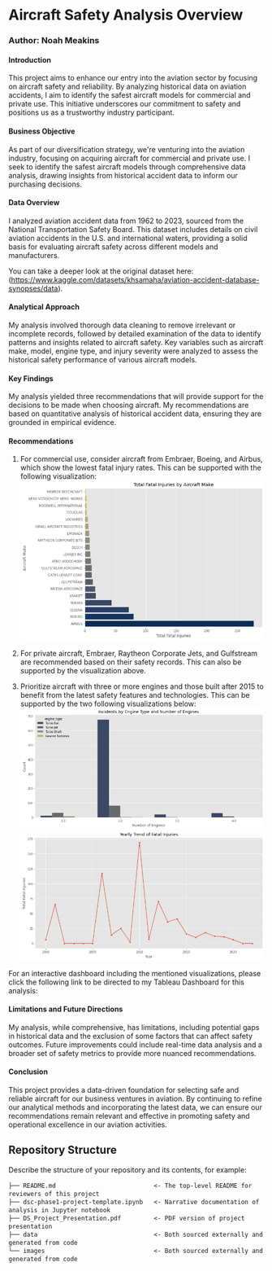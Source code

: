# Aircraft Safety Analysis Overview

### Author: Noah Meakins

#### Introduction
This project aims to enhance our entry into the aviation sector by focusing on aircraft safety and reliability. By analyzing historical data on aviation accidents, I aim to identify the safest aircraft models for commercial and private use. This initiative underscores our commitment to safety and positions us as a trustworthy industry participant.

#### Business Objective
As part of our diversification strategy, we're venturing into the aviation industry, focusing on acquiring aircraft for commercial and private use. I seek to identify the safest aircraft models through comprehensive data analysis, drawing insights from historical accident data to inform our purchasing decisions.

#### Data Overview
I analyzed aviation accident data from 1962 to 2023, sourced from the National Transportation Safety Board. This dataset includes details on civil aviation accidents in the U.S. and international waters, providing a solid basis for evaluating aircraft safety across different models and manufacturers. 

You can take a deeper look at the original dataset here: (https://www.kaggle.com/datasets/khsamaha/aviation-accident-database-synopses/data). 

#### Analytical Approach
My analysis involved thorough data cleaning to remove irrelevant or incomplete records, followed by detailed examination of the data to identify patterns and insights related to aircraft safety. Key variables such as aircraft make, model, engine type, and injury severity were analyzed to assess the historical safety performance of various aircraft models.

#### Key Findings
My analysis yielded three recommendations that will provide support for the decisions to be made when choosing aircraft. My recommendations are based on quantitative analysis of historical accident data, ensuring they are grounded in empirical evidence.

#### Recommendations
1. For commercial use, consider aircraft from Embraer, Boeing, and Airbus, which show the lowest fatal injury rates. This can be supported with the following visualization: ![Bar Chart of Total Fatal Injuries by Aircraft Make](<images/Total Fatal Injuries by Aircraft Make.png>)

2. For private aircraft, Embraer, Raytheon Corporate Jets, and Gulfstream are recommended based on their safety records. This can also be supported by the visualization above. 

3. Prioritize aircraft with three or more engines and those built after 2015 to benefit from the latest safety features and technologies. This can be supported by the two following visualizations below: ![Incidents by Engine Type and Number of Engines](<images/Incidents by Engine Type and Number of Engines.png>) ![Trend of Fatal Injuries](<images/Yearly Trend of Fatal Injuries.png>)

For an interactive dashboard including the mentioned visualizations, please click the following link to be directed to my Tableau Dashboard for this analysis: 

#### Limitations and Future Directions
My analysis, while comprehensive, has limitations, including potential gaps in historical data and the exclusion of some factors that can affect safety outcomes. Future improvements could include real-time data analysis and a broader set of safety metrics to provide more nuanced recommendations.

#### Conclusion
This project provides a data-driven foundation for selecting safe and reliable aircraft for our business ventures in aviation. By continuing to refine our analytical methods and incorporating the latest data, we can ensure our recommendations remain relevant and effective in promoting safety and operational excellence in our aviation activities.


## Repository Structure

Describe the structure of your repository and its contents, for example:

```
├── README.md                           <- The top-level README for reviewers of this project
├── dsc-phase1-project-template.ipynb   <- Narrative documentation of analysis in Jupyter notebook
├── DS_Project_Presentation.pdf         <- PDF version of project presentation
├── data                                <- Both sourced externally and generated from code
└── images                              <- Both sourced externally and generated from code
```